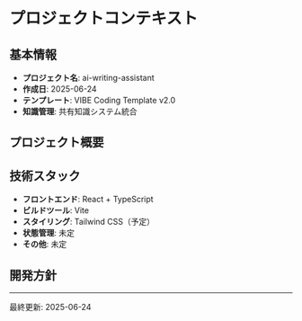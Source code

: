 # プロジェクトコンテキスト

## 基本情報
- **プロジェクト名**: ai-writing-assistant
- **作成日**: 2025-06-24
- **テンプレート**: VIBE Coding Template v2.0
- **知識管理**: 共有知識システム統合

## プロジェクト概要
<!-- プロジェクトの目的や概要を記載してください -->

## 技術スタック
- **フロントエンド**: React + TypeScript
- **ビルドツール**: Vite
- **スタイリング**: Tailwind CSS（予定）
- **状態管理**: 未定
- **その他**: 未定

## 開発方針
<!-- 開発方針や技術的な決定事項を記載してください -->

---
最終更新: 2025-06-24
